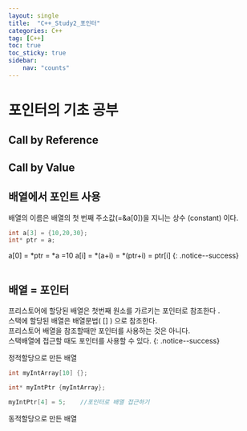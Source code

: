 ```yaml
---
layout: single
title:  "C++_Study2_포인터"
categories: C++
tag: [C++]
toc: true
toc_sticky: true
sidebar:
    nav: "counts"
---
```

# 포인터의 기초 공부

## Call by Reference


## Call by Value


## 배열에서 포인트 사용
배열의 이름은 배열의 첫 번째 주소값(=&a[0])을 지니는 상수 (constant) 이다.
    
```cpp
int a[3] = {10,20,30};
int* ptr = a;

```
a[0] = *ptr = *a =10
a[i] = *(a+i) = *(ptr+i) = ptr[i]
{: .notice--success}   

```cpp

```

## 배열 = 포인터

프리스토어에 할당된 배열은 첫번째 원소를 가르키는 포인터로 참조한다 .   
스택에 할당된 배열은 배열문법( [] ) 으로 참조한다.   
프리스토어 배열을 참조할때만 포인터를 사용하는 것은 아니다.   
스택배열에 접근할 때도 포인터를 사용할 수 있다.
{: .notice--success}

정적할당으로 만든 배열    

```cpp
int myIntArray[10] {};   

int* myIntPtr {myIntArray};   

myIntPtr[4] = 5;    //포인터로 배열 접근하기 

```
동적할당으로 만든 배열   

